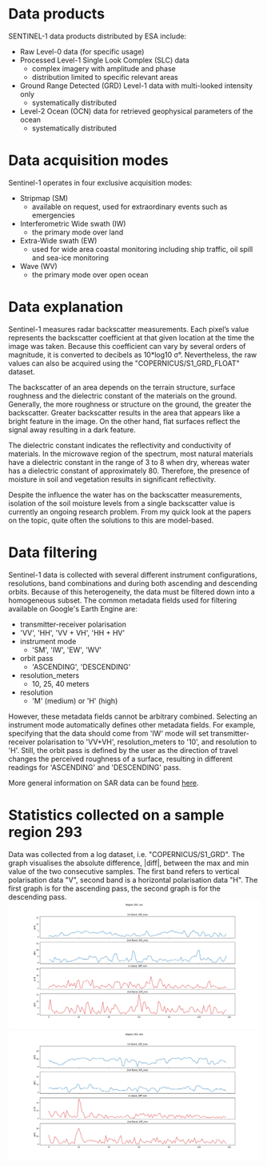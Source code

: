 # Data products
SENTINEL-1 data products distributed by ESA include:
- Raw Level-0 data (for specific usage)
- Processed Level-1 Single Look Complex (SLC) data
  - complex imagery with amplitude and phase
  - distribution limited to specific relevant areas
- Ground Range Detected (GRD) Level-1 data with multi-looked intensity only
  - systematically distributed
- Level-2 Ocean (OCN) data for retrieved geophysical parameters of the ocean
  - systematically distributed

# Data acquisition modes
Sentinel-1 operates in four exclusive acquisition modes:
- Stripmap (SM)
  - available on request, used for extraordinary events such as emergencies
- Interferometric Wide swath (IW)
  - the primary mode over land
- Extra-Wide swath (EW)
  - used for wide area coastal monitoring including ship traffic, oil spill and sea-ice monitoring
- Wave (WV)
  - the primary mode over open ocean

# Data explanation
Sentinel-1 measures radar backscatter measurements. Each pixel’s value represents the backscatter coefficient at that given location at the time the image was taken. Because this coefficient can vary by several orders of magnitude, it is converted to decibels as 10*log10 σ°. Nevertheless, the raw values can also be acquired using the "COPERNICUS/S1_GRD_FLOAT" dataset.

The backscatter of an area depends on the terrain structure, surface roughness and the dielectric constant of the materials on the ground. Generally, the more roughness or structure on the ground, the greater the backscatter. Greater backscatter results in the area that appears like a bright feature in the image. On the other hand, flat surfaces reflect the signal away resulting in a dark feature.

The dielectric constant indicates the reflectivity and conductivity of materials. In the microwave region of the spectrum, most natural materials have a dielectric constant in the range of 3 to 8 when dry, whereas water has a dielectric constant of approximately 80. Therefore, the presence of moisture in soil and vegetation results in significant reflectivity.

Despite the influence the water has on the backscatter measurements, isolation of the soil moisture levels from a single backscatter value is currently an ongoing research problem. From my quick look at the papers on the topic, quite often the solutions to this are model-based.

# Data filtering
Sentinel-1 data is collected with several different instrument configurations, resolutions, band combinations and during both ascending and descending orbits. Because of this heterogeneity, the data must be filtered down into a homogeneous subset. The common metadata fields used for filtering available on Google's Earth Engine are:
- transmitter-receiver polarisation
 - 'VV', 'HH', 'VV + VH', 'HH + HV'
- instrument mode
  - 'SM', 'IW', 'EW', 'WV'
- orbit pass
  - 'ASCENDING', 'DESCENDING'
- resolution_meters
  - 10, 25, 40 meters
- resolution
  - 'M' (medium) or 'H' (high)

However, these metadata fields cannot be arbitrary combined. Selecting an instrument mode automatically defines other metadata fields. For example, specifying that the data should come from 'IW' mode will set transmitter-receiver polarisation to 'VV+VH', resolution_meters to '10', and resolution to 'H'. Still, the orbit pass is defined by the user as the direction of travel changes the perceived roughness of a surface, resulting in different readings for 'ASCENDING' and 'DESCENDING' pass.

More general information on SAR data can be found [here](SAR_data_general.md).

# Statistics collected on a sample region 293
Data was collected from a log dataset, i.e. "COPERNICUS/S1_GRD". The graph visualises the absolute difference, |diff|, between the max and min value of the two consecutive samples. The first band refers to vertical polarisation data "V", second band is a horizontal polarisation data "H". The first graph is for the ascending pass, the second graph is for the descending pass.  
![293_asc](pictures/293_asc.png "Statistics 293_asc")
![293_des](pictures/293_des.png "Statistics 293_des")
